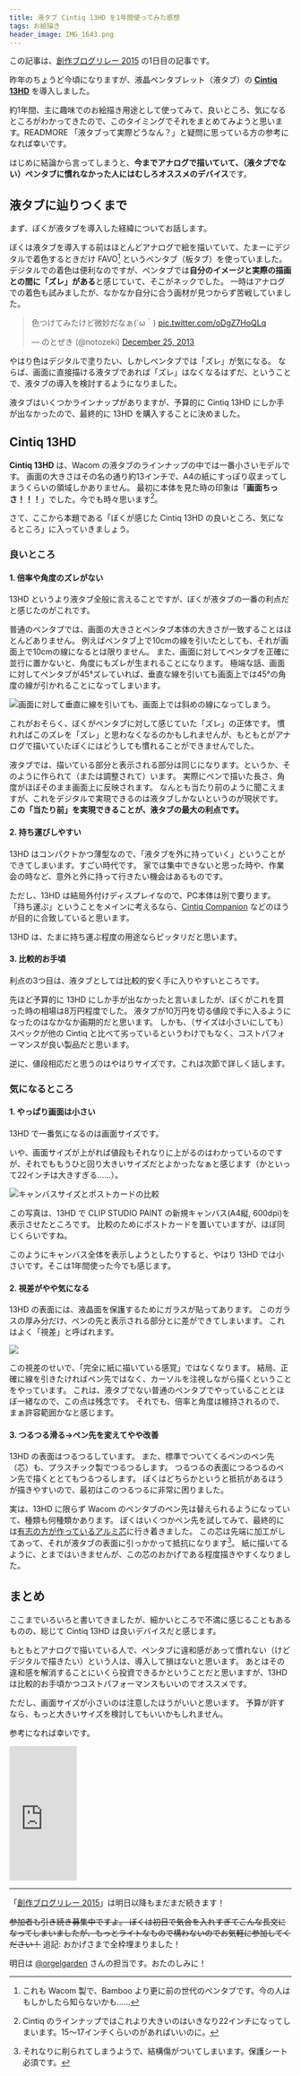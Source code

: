 ```yaml
---
title: 液タブ Cintiq 13HD を1年間使ってみた感想
tags: お絵描き
header_image: IMG_1643.png
---
```


<div class="panel panel-info">
  <div class="panel-body">
    <span class="fa fa-info-circle"></span> この記事は、<a href="http://www.adventar.org/calendars/1294">創作ブログリレー 2015</a> の1日目の記事です。
  </div>
</div>

昨年のちょうど今頃になりますが、液晶ペンタブレット（液タブ）の [**Cintiq 13HD**](http://www.wacom.com/ja-jp/products/pen-displays/cintiq-13-hd) を導入しました。

約1年間、主に趣味でのお絵描き用途として使ってみて、良いところ、気になるところがわかってきたので、このタイミングでそれをまとめてみようと思います。READMORE
「液タブって実際どうなん？」と疑問に思っている方の参考になれば幸いです。

はじめに結論から言ってしまうと、**今までアナログで描いていて、（液タブでない）ペンタブに慣れなかった人にはむしろオススメのデバイス**です。


## 液タブに辿りつくまで

まず、ぼくが液タブを導入した経緯についてお話します。

ぼくは液タブを導入する前はほとんどアナログで絵を描いていて、たまーにデジタルで着色するときだけ FAVO[^1] というペンタブ（板タブ）を使っていました。
デジタルでの着色は便利なのですが、ペンタブでは**自分のイメージと実際の描画との間に「ズレ」がある**と感じていて、そこがネックでした。
一時はアナログでの着色も試みましたが、なかなか自分に合う画材が見つからず苦戦していました。

<p>
<blockquote class="twitter-tweet" lang="en"><p lang="ja" dir="ltr">色つけてみたけど微妙だなぁ(´ω｀) <a href="http://t.co/oDgZ7HoQLq">pic.twitter.com/oDgZ7HoQLq</a></p>&mdash; のとぜき (@notozeki) <a href="https://twitter.com/notozeki/status/415846834041389057">December 25, 2013</a></blockquote>
</p>

やはり色はデジタルで塗りたい、しかしペンタブでは「ズレ」が気になる。
ならば、画面に直接描ける液タブであれば「ズレ」はなくなるはずだ、ということで、液タブの導入を検討するようになりました。

液タブはいくつかラインナップがありますが、予算的に Cintiq 13HD にしか手が出なかったので、最終的に 13HD を購入することに決めました。


## Cintiq 13HD

**Cintiq 13HD** は、Wacom の液タブのラインナップの中では一番小さいモデルです。
画面の大きさはその名の通り約13インチで、A4の紙にすっぽり収まってしまうくらいの領域しかありません。
最初に本体を見た時の印象は「**画面ちっさ！！！**」でした。今でも時々思います[^2]。

さて、ここから本題である「ぼくが感じた Cintiq 13HD の良いところ、気になるところ」に入っていきましょう。

### 良いところ

#### 1. 倍率や角度のズレがない

13HD というより液タブ全般に言えることですが、ぼくが液タブの一番の利点だと感じたのがこれです。

普通のペンタブでは、画面の大きさとペンタブ本体の大きさが一致することはほとんどありません。
例えばペンタブ上で10cmの線を引いたとしても、それが画面上で10cmの線になるとは限りません。
また、画面に対してペンタブを正確に並行に置かないと、角度にもズレが生まれることになります。
極端な話、画面に対してペンタブが45°ズレていれば、垂直な線を引いても画面上では45°の角度の線が引かれることになってしまいます。

![画面に対して垂直に線を引いても、画面上では斜めの線になってしまう。](201512121350.png)

これがおそらく、ぼくがペンタブに対して感じていた「ズレ」の正体です。
慣れればこのズレを「ズレ」と思わなくなるのかもしれませんが、もともとがアナログで描いていたぼくにはどうしても慣れることができませんでした。

液タブでは、描いている部分と表示される部分は同じになります。というか、そのように作られて（または調整されて）います。
実際にペンで描いた長さ、角度がほぼそのまま画面上に反映されます。
なんとも当たり前のように聞こえますが、これをデジタルで実現できるのは液タブしかないというのが現状です。
**この「当たり前」を実現できることが、液タブの最大の利点です。**


#### 2. 持ち運びしやすい

13HD はコンパクトかつ薄型なので、「液タブを外に持っていく」ということができてしまいます。すごい時代です。
家では集中できないと思った時や、作業会の時など、意外と外に持って行きたい機会はあるものです。

ただし、13HD は結局外付けディスプレイなので、PC本体は別で要ります。
「持ち運ぶ」ということをメインに考えるなら、[Cintiq Companion](http://www.wacom.com/ja-jp/products/pen-displays/cintiq-companion-2) などのほうが目的に合致していると思います。

13HD は、たまに持ち運ぶ程度の用途ならピッタリだと思います。


#### 3. 比較的お手頃

利点の3つ目は、液タブとしては比較的安く手に入りやすいところです。

先ほど予算的に 13HD にしか手が出なかったと言いましたが、ぼくがこれを買った時の相場は8万円程度でした。
液タブが10万円を切る値段で手に入るようになったのはなかなか画期的だと思います。
しかも、（サイズは小さいにしても）スペックが他の Cintiq と比べて劣っているというわけでもなく、コストパフォーマンスが良い製品だと思います。

逆に、値段相応だと思うのはやはりサイズです。これは次節で詳しく話します。


### 気になるところ

#### 1. やっぱり画面は小さい

13HD で一番気になるのは画面サイズです。

いや、画面サイズが上がれば値段もそれなりに上がるのはわかっているのですが、それでももうひと回り大きいサイズだとよかったなぁと感じます（かといって22インチは大きすぎる……）。

![キャンバスサイズとポストカードの比較](IMG_0195.png)

この写真は、13HD で CLIP STUDIO PAINT の新規キャンバス(A4縦, 600dpi)を表示させたところです。
比較のためにポストカードを置いていますが、ほぼ同じくらいですね。

このようにキャンバス全体を表示しようとしたりすると、やはり 13HD では小さいです。そこは1年間使った今でも感じます。


#### 2. 視差がやや気になる

13HD の表面には、液晶面を保護するためにガラスが貼ってあります。
このガラスの厚み分だけ、ペンの先と表示される部分とに差ができてしまいます。
これはよく「視差」と呼ばれます。

![](sisa.gif)

この視差のせいで、「完全に紙に描いている感覚」ではなくなります。
結局、正確に線を引きたければペン先ではなく、カーソルを注視しながら描くということをやっています。
これは、液タブでない普通のペンタブでやっていることとほぼ一緒なので、この点は残念です。
それでも、倍率と角度は維持されるので、まぁ許容範囲かなと感じます。


#### 3. つるつる滑る→ペン先を変えてやや改善

13HD の表面はつるつるしています。
また、標準でついてくるペンのペン先（芯）も、プラスチック製でつるつるします。
つるつるの表面につるつるのペン先で描くととてもつるつるします。
ぼくはどちらかというと抵抗があるほうが描きやすいので、最初はこのつるつるに非常に困りました。

実は、13HD に限らず Wacom のペンタブのペン先は替えられるようになっていて、種類も何種類かあります。
ぼくはいくつかペン先を試してみて、最終的には[有志の方が作っているアルミ芯](http://d.hatena.ne.jp/ddd23/20120930/1348977953)に行き着きました。
この芯は先端に加工がしてあって、それが液タブの表面に引っかかって抵抗になります[^3]。
紙に描いてるように、とまではいきませんが、この芯のおかげである程度描きやすくなりました。

## まとめ

ここまでいろいろと書いてきましたが、細かいところで不満に感じることもあるものの、総じて Cintiq 13HD は良いデバイスだと感じます。

もともとアナログで描いている人で、ペンタブに違和感があって慣れない（けどデジタルで描きたい）という人は、導入して損はないと思います。
あとはその違和感を解消することにいくら投資できるかということだと思いますが、13HD は比較的お手頃かつコストパフォーマンスもいいのでオススメです。

ただし、画面サイズが小さいのは注意したほうがいいと思います。
予算が許すなら、もっと大きいサイズを検討してもいいかもしれません。

参考になれば幸いです。

<iframe src="http://rcm-fe.amazon-adsystem.com/e/cm?lt1=_blank&bc1=cccccc&IS2=1&bg1=FFFFFF&fc1=000000&lc1=0000FF&t=notozeki-22&o=9&p=8&l=as1&m=amazon&f=ifr&ref=qf_sp_asin_til&asins=B0116O4YGE" style="width:120px;height:240px;" scrolling="no" marginwidth="0" marginheight="0" frameborder="0"></iframe>

<hr>

「[創作ブログリレー 2015](http://www.adventar.org/calendars/1294)」は明日以降もまだまだ続きます！

~~参加者も引き続き募集中ですよ。
ぼくは初日で気合を入れすぎてこんな長文になってしまいましたが、もっとライトなもので構わないのでお気軽に参加してください！~~
追記: おかげさまで全枠埋まりました！

明日は [@orgelgarden](https://twitter.com/orgelgarden) さんの担当です。おたのしみに！


[^1]: これも Wacom 製で、Bamboo より更に前の世代のペンタブです。今の人はもしかしたら知らないかも……
[^2]: Cintiq のラインナップではこれより大きいのはいきなり22インチになってしまいます。15〜17インチくらいのがあればいいのに。
[^3]: それなりに削られてしまうようで、結構傷がついてしまいます。保護シート必須です。
